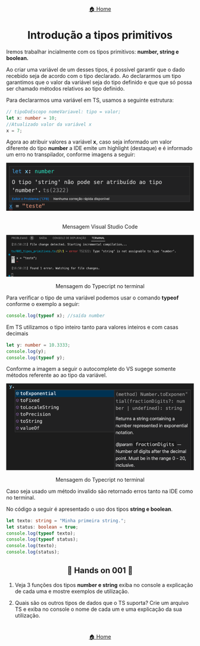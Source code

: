 <center>

[🏠 Home](../index.md)

</center>

#

<h1 align="center">Introdução a tipos primitivos</h1>

Iremos trabalhar incialmente com os tipos primitivos:
**number, string e boolean.**

Ao criar uma variável de um desses tipos, é possível garantir que o dado recebido seja de acordo com o tipo declarado. Ao declararmos um tipo garantimos que o valor da variável seja do tipo definido e que que só possa ser chamado métodos relativos ao tipo definido.

Para declararmos uma variável em TS, usamos a seguinte estrutura:

```typescript
// tipoDoEscopo nomeVariavel: tipo = valor;
let x: number = 10;
//Atualizado valor da variável x
x = 7;
```

Agora ao atribuir valores a variável **x**, caso seja informado um valor diferente do tipo **number** a IDE emite um highlight (destaque) e é informado um erro no transpilador, conforme imagens a seguir:

<div align="center">

![Mensagem retornada pelo Visual Studio Code](./img/00001.png)

</div>
</br>
<center>Mensagem Visual Studio Code</center>

<div align="center">

![Mensagem retornada pelo Transpilador](./img/00002.png)

</div>
<center>Mensagem do Typecript no terminal</center>

Para verificar o tipo de uma variável podemos usar o comando **typeof** conforme o exemplo a seguir:

```typescript
console.log(typeof x); //saída number
```

Em TS utilizamos o tipo inteiro tanto para valores inteiros e com casas decimais

```typescript
let y: number = 10.3333;
console.log(y);
console.log(typeof y);
```

Conforme a imagem a seguir o autocomplete do VS sugege somente métodos referente ao ao tipo da variável.

<div align="center">

![Mensagem retornada pelo Transpilador](./img/00003.png)

</div>
<center>Mensagem do Typecript no terminal</center>

Caso seja usado um método invalido são retornado erros tanto na IDE como no terminal.

No código a seguir é apresentado o uso dos tipos **string e boolean**.

```typescript
let texto: string = "Minha primeira string.";
let status: boolean = true;
console.log(typeof texto);
console.log(typeof status);
console.log(texto);
console.log(status);
```

<h2 align="center"> 
	🎲 Hands on 001 🎲
</h2>

1. Veja 3 funções dos tipos **number e string** exiba no console a explicação de cada uma e mostre exemplos de utilização.

2. Quais são os outros tipos de dados que o TS suporta? Crie um arquivo TS e exiba no console o nome de cada um e uma explicação da sua utilização.

#

<center>

[🏠 Home](../index.md)

</center>
